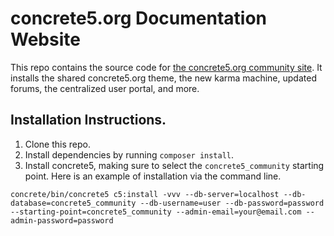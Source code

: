 # concrete5.org Documentation Website

This repo contains the source code for [the concrete5.org community site](https://documentation.concrete5.org). It installs the shared concrete5.org theme, the new karma machine, updated forums, the centralized user portal, and more.

## Installation Instructions.

1. Clone this repo.
2. Install dependencies by running `composer install`.
3. Install concrete5, making sure to select the `concrete5_community` starting point. Here is an example of installation via the command line.

`concrete/bin/concrete5 c5:install -vvv --db-server=localhost --db-database=concrete5_community --db-username=user --db-password=password --starting-point=concrete5_community --admin-email=your@email.com --admin-password=password`
